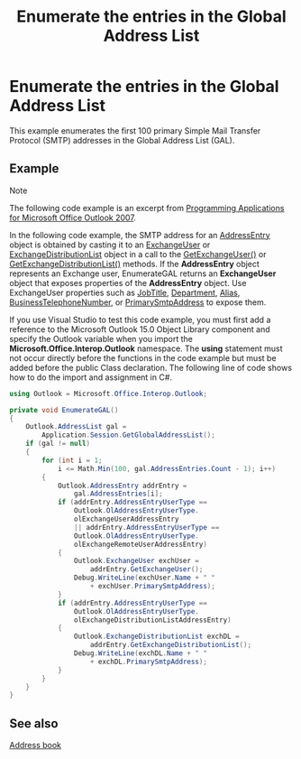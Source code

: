 ﻿---
title: Enumerate the entries in the Global Address List
TOCTitle: Enumerate the entries in the Global Address List
ms:assetid: f3dfe312-fe91-475d-8435-1c7a0bb2b725
ms:mtpsurl: https://msdn.microsoft.com/en-us/library/Ff184654(v=office.15)
ms:contentKeyID: 55119801
ms.date: 07/24/2014
mtps_version: v=office.15


---

# Enumerate the entries in the Global Address List

This example enumerates the first 100 primary Simple Mail Transfer Protocol (SMTP) addresses in the Global Address List (GAL).

## Example

> [!NOTE] 
> The following code example is an excerpt from [Programming Applications for Microsoft Office Outlook 2007](https://www.amazon.com/gp/product/0735622493?ie=UTF8&tag=msmsdn-20&linkCode=as2&camp=1789&creative=9325&creativeASIN=0735622493).

In the following code example, the SMTP address for an [AddressEntry](https://msdn.microsoft.com/en-us/library/bb609728\(v=office.15\)) object is obtained by casting it to an [ExchangeUser](https://msdn.microsoft.com/en-us/library/bb609574\(v=office.15\)) or [ExchangeDistributionList](https://msdn.microsoft.com/en-us/library/bb624320\(v=office.15\)) object in a call to the [GetExchangeUser()](https://msdn.microsoft.com/en-us/library/bb645260\(v=office.15\)) or [GetExchangeDistributionList()](https://msdn.microsoft.com/en-us/library/bb611805\(v=office.15\)) methods. If the **AddressEntry** object represents an Exchange user, EnumerateGAL returns an **ExchangeUser** object that exposes properties of the **AddressEntry** object. Use ExchangeUser properties such as [JobTitle](https://msdn.microsoft.com/en-us/library/bb645451\(v=office.15\)), [Department](https://msdn.microsoft.com/en-us/library/bb623789\(v=office.15\)), [Alias](https://msdn.microsoft.com/en-us/library/bb610682\(v=office.15\)), [BusinessTelephoneNumber](https://msdn.microsoft.com/en-us/library/bb612294\(v=office.15\)), or [PrimarySmtpAddress](https://msdn.microsoft.com/en-us/library/bb645506\(v=office.15\)) to expose them.

If you use Visual Studio to test this code example, you must first add a reference to the Microsoft Outlook 15.0 Object Library component and specify the Outlook variable when you import the **Microsoft.Office.Interop.Outlook** namespace. The **using** statement must not occur directly before the functions in the code example but must be added before the public Class declaration. The following line of code shows how to do the import and assignment in C\#.

```csharp
using Outlook = Microsoft.Office.Interop.Outlook;
```

```csharp
private void EnumerateGAL()
{
    Outlook.AddressList gal =
        Application.Session.GetGlobalAddressList();
    if (gal != null)
    {
        for (int i = 1; 
            i <= Math.Min(100, gal.AddressEntries.Count - 1); i++)
        {
            Outlook.AddressEntry addrEntry =
                gal.AddressEntries[i];
            if (addrEntry.AddressEntryUserType ==
                Outlook.OlAddressEntryUserType.
                olExchangeUserAddressEntry
                || addrEntry.AddressEntryUserType ==
                Outlook.OlAddressEntryUserType.
                olExchangeRemoteUserAddressEntry)
            {
                Outlook.ExchangeUser exchUser =
                    addrEntry.GetExchangeUser();
                Debug.WriteLine(exchUser.Name + " "
                    + exchUser.PrimarySmtpAddress);
            }
            if (addrEntry.AddressEntryUserType ==
                Outlook.OlAddressEntryUserType.
                olExchangeDistributionListAddressEntry)
            {
                Outlook.ExchangeDistributionList exchDL =
                    addrEntry.GetExchangeDistributionList();
                Debug.WriteLine(exchDL.Name + " "
                    + exchDL.PrimarySmtpAddress);
            }
        }
    }
}
```

## See also

[Address book](address-book.md)

